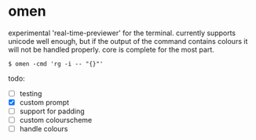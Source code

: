 # omen

experimental 'real-time-previewer' for the terminal.
currently supports unicode well enough, but if the output of the command contains
colours it will not be handled properly.
core is complete for the most part.

    $ omen -cmd 'rg -i -- "{}"'

todo:

 - [ ] testing
 - [x] custom prompt
 - [ ] support for padding
 - [ ] custom colourscheme
 - [ ] handle colours
